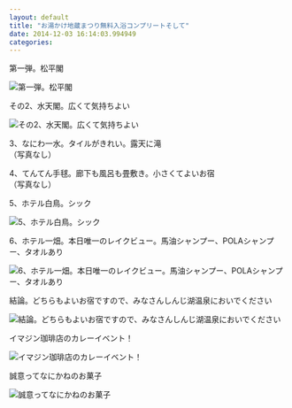 ```yaml
---
layout: default
title: "お湯かけ地蔵まつり無料入浴コンプリートそして"
date: 2014-12-03 16:14:03.994949
categories: 
---
```


第一弾。松平閣

![第一弾。松平閣](/assets/images/201408/10644073_1516648525237242_744449513_n.jpg)

その2、水天閣。広くて気持ちよい

![その2、水天閣。広くて気持ちよい](/assets/images/201408/10607956_334883340021545_1417913528_n.jpg)

3、なにわ一水。タイルがきれい。露天に滝  
（写真なし）

4、てんてん手毬。廊下も風呂も畳敷き。小さくてよいお宿  
（写真なし）

5、ホテル白鳥。シック

![5、ホテル白鳥。シック](/assets/images/201408/10616934_1524554244427699_1072528114_n.jpg)

6、ホテル一畑。本日唯一のレイクビュー。馬油シャンプー、POLAシャンプー、タオルあり

![6、ホテル一畑。本日唯一のレイクビュー。馬油シャンプー、POLAシャンプー、タオルあり](/assets/images/201408/10617087_840013936018294_1588865670_n.jpg)

結論。どちらもよいお宿ですので、みなさんしんじ湖温泉においでください

![結論。どちらもよいお宿ですので、みなさんしんじ湖温泉においでください](/assets/images/201408/10598631_647662942012902_1245807534_n.jpg)

イマジン珈琲店のカレーイベント！

![イマジン珈琲店のカレーイベント！](/assets/images/201408/10175139_347006605451697_642701460_n.jpg)

誠意ってなにかねのお菓子

![誠意ってなにかねのお菓子](/assets/images/201408/10611153_762942680430328_723691907_n.jpg)

